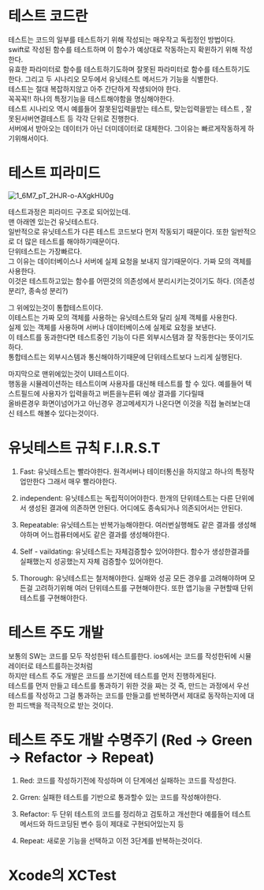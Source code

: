 # 테스트 코드란   
테스트는 코드의 일부를 테스트하기 위해 작성되는 매우작고 독립정인 방법이다.   
swift로 작성된 함수를 테스트하며 이 함수가 예상대로 작동하는지 확윈하기 위해 작성한다.   
유효한 파라미터로 함수를 테스트하기도하며 잘못된 파라미터로 함수를 테스트하기도 한다. 그리고 두 시나리오 모두에서 유닛테스트 메서드가 기능을 식별한다.      
테스트는 절대 복잡하지않고 아주 간단하게 작생되어야 한다.   
꼭꼭꼭!! 하나의 특정기능을 테스트해야함을 명심해야한다.     
테스트 시나리오 역시 예를들어 잘못된입력을받는 테스트, 맞는입력을받는 테스트 , 잘못된서버연결테스트 등 각각 단위로 진행한다.   
서버에서 받아오는 데이터가 아닌 더미데이터로 대체한다. 그이유는 빠르게작동하게 하기위해서이다.   


# 테스트 피라미드
![1_6M7_pT_2HJR-o-AXgkHU0g](https://user-images.githubusercontent.com/93653997/168221847-85f77cb4-dcfc-4145-94d6-2d918350613e.jpeg)

테스트과정은 피라미드 구조로 되어있는데.   
맨 아래엔 있는건 유닛테스트다.   
일반적으로 유닛테스트가 다른 테스트 코드보다 먼저 작동되기 때문이다. 또한 일반적으로 더 많은 테스트를 해야하기때문이다.   
단위테스트는 가장빠르다.   
그 이유는 데이터베이스나 서버에 실제 요청을 보내지 않기때문이다. 가짜 모의 객체를 사용한다.   
이것은 테스트하고있는 함수를 어떤것의 의존성에서 분리시키는것이기도 하다. (의존성 분리?, 종속성 분리?)   
   
      
그 위에있는것이 통합테스트이다.   
이테스트는 가짜 모의 객체를 사용하는 유닛테스트와 달리 실제 객체를 사용한다.   
실제 있는 객체를 사용하며 서버나 데이터베이스에 실제로 요청을 보낸다.   
이 테스트를 동과한다면 테스트중인 기능이 다른 외부시스템과 잘 작동한다는 뜻이기도하다.   
통합테스트는 외부시스템과 통신해야하기때문에 단위테스트보다 느리게 실행된다.   
   
      
마지막으로 맨위에있는것이 UI테스트이다.   
행동을 시뮬레이션하는 테스트이며 사용자를 대신해 테스트를 할 수 있다.
예를들어 텍스트필드에 사용자가 입력을하고 버튼을누른뒤 예상 결과를 기다릴때   
올바른경우 화면이넘어가고 아닌경우 경고메세지가 나온다면 이것을 직접 눌러보는대신 테스트 해볼수 있다는것이다.   

# 유닛테스트 규칙 F.I.R.S.T
1. Fast: 유닛테스트는 빨라야한다. 원격서버나 테이터통신을 하지않고 하나의 특정작업만한다 그래서 매우 빨라야한다.   
   
2. independent: 유닛테스트는 독립적이어야한다. 한개의 단위테스트는 다른 단위에서 생성된 결과에 의존하면 안된다. 어디에도 종속되거나 의존되어서는 안된다.   
   
3. Repeatable: 유닛테스트는 반복가능해야한다. 여러번실행해도 같은 결과를 생성해야하며 어느컴퓨터에서도 같은 결과를 생성해야한다. 

4. Self - vaildating: 유닛테스트는 자체검증할수 있어야한다. 함수가 생성한결과를 실패했는지 성공했는지 자체 검증할수 있어야한다.

5. Thorough: 유닛테스트는 철저해야한다. 실패와 성공 모든 경우를 고려해야하며 모든걸 고려하기위해 여러 단위테스트를 구현해야한다. 또한 앱기능을 구현할때 단위테스트를 구현해야한다.
   


# 테스트 주도 개발
보통의 SW는 코드를 모두 작성한뒤 테스트를한다. ios에서는 코드를 작성한뒤에 시뮬레이터로 테스트를하는것처럼   
하지만 테스트 주도 개발은 코드를 쓰기전에 테스트를 먼저 진행하게된다.   
테스트를 먼저 만들고 테스트를 통과하기 위한 것을 짜는 것 즉, 만드는 과정에서 우선 테스트를 작성하고 그걸 통과하는 코드를 만들고를 반복하면서 제대로 동작하는지에 대한 피드백을 적극적으로 받는 것이다. 
   

   
# 테스트 주도 개발 수명주기 (Red -> Green -> Refactor -> Repeat)
1. Red: 코드를 작성하기전에 작성하며 이 단계에선 실패하는 코드를 작성한다.   
   
2. Grren: 실패한 테스트를 기반으로 통과할수 있는 코드를 작성해야한다.   
   
3. Refactor: 두 단위 테스트의 코드를 정리하고 검토하고 개선한다 예를들어 테스트메서드와 하드코딩된 변수 등이 제대로 구현되어있는지 등   
   
4. Repeat: 새로운 기능을 선택하고 이전 3단계를 반복하는것이다.   
   


# Xcode의 XCTest


